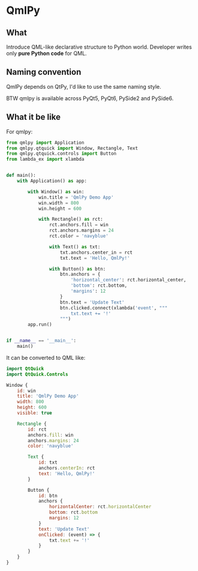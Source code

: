 # QmlPy

## What

Introduce QML-like declarative structure to Python world. Developer writes only **pure Python code** for QML.

## Naming convention

QmlPy depends on QtPy, I'd like to use the same naming style.

BTW qmlpy is available across PyQt5, PyQt6, PySide2 and PySide6.

## What it be like

For qmlpy:

```python
from qmlpy import Application
from qmlpy.qtquick import Window, Rectangle, Text
from qmlpy.qtquick.controls import Button
from lambda_ex import xlambda


def main():
    with Application() as app:

        with Window() as win:
            win.title = 'QmlPy Demo App'
            win.width = 800
            win.height = 600

            with Rectangle() as rct:
                rct.anchors.fill = win
                rct.anchors.margins = 24
                rct.color = 'navyblue'

                with Text() as txt:
                    txt.anchors.center_in = rct
                    txt.text = 'Hello, QmlPy!'

                with Button() as btn:
                    btn.anchors = {
                        'horizontal_center': rct.horizontal_center,
                        'bottom': rct.bottom,
                        'margins': 12
                    }
                    btn.text = 'Update Text'
                    btn.clicked.connect(xlambda('event', """
                        txt.text += '!'
                    """)
        app.run()


if __name__ == '__main__':
    main()
```

It can be converted to QML like:

```qml
import QtQuick
import QtQuick.Controls

Window {
    id: win
    title: 'QmlPy Demo App'
    width: 800
    height: 600
    visible: true

    Rectangle {
        id: rct
        anchors.fill: win
        anchors.margins: 24
        color: 'navyblue'

        Text {
            id: txt
            anchors.centerIn: rct
            text: 'Hello, QmlPy!'
        }

        Button {
            id: btn
            anchors {
                horizontalCenter: rct.horizontalCenter
                bottom: rct.bottom
                margins: 12
            }
            text: 'Update Text'
            onClicked: (event) => {
                txt.text += '!'
            }
        }
    }
}
```
